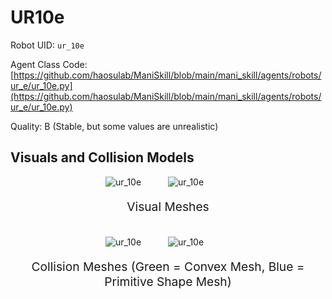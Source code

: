 <!-- THIS IS ALL GENERATED DOCUMENTATION via generate_robot_docs.py. DO NOT MODIFY THIS FILE DIRECTLY. -->

# UR10e

Robot UID: `ur_10e`

Agent Class Code: [https://github.com/haosulab/ManiSkill/blob/main/mani_skill/agents/robots/ur_e/ur_10e.py](https://github.com/haosulab/ManiSkill/blob/main/mani_skill/agents/robots/ur_e/ur_10e.py)

Quality: B (Stable, but some values are unrealistic)

## Visuals and Collision Models

<div>
    <div style="max-width: 100%; display: flex; justify-content: center;">
        <img src="/_static/robot_images/ur_10e/front_visual.png" style='min-width:min(50%, 100px);max-width:50%;height:auto' alt="ur_10e">
        <img src="/_static/robot_images/ur_10e/side_visual.png" style='min-width:min(50%, 100px);max-width:50%;height:auto' alt="ur_10e">
    </div>
    <p style="text-align: center; font-size: 1.2rem;">Visual Meshes</p>
    <br/>
    <div style="max-width: 100%; display: flex; justify-content: center;">
        <img src="/_static/robot_images/ur_10e/front_collision.png" style='min-width:min(50%, 100px);max-width:50%;height:auto' alt="ur_10e">
        <img src="/_static/robot_images/ur_10e/side_collision.png" style='min-width:min(50%, 100px);max-width:50%;height:auto' alt="ur_10e">
    </div>
    <p style="text-align: center; font-size: 1.2rem;">Collision Meshes (Green = Convex Mesh, Blue = Primitive Shape Mesh)</p>
</div>
